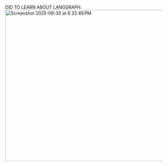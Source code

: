 DID TO LEARN ABOUT LANGGRAPH
<img width="923" height="484" alt="Screenshot 2025-08-30 at 6 33 49 PM" src="https://github.com/user-attachments/assets/9a3699f4-0306-440f-9886-6489208a39b1" />
